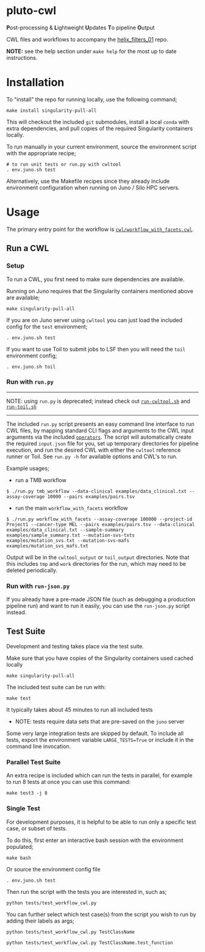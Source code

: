 # pluto-cwl

**P**ost-processing & **L**ightweight **U**pdates **T**o pipeline **O**utput

CWL files and workflows to accompany the [helix_filters_01](https://github.com/mskcc/helix_filters_01) repo.

**NOTE:** see the help section under `make help` for the most up to date instructions.

# Installation

To "install" the repo for running locally, use the following command;

```
make install singularity-pull-all
```

This will checkout the included `git` submodules, install a local `conda` with extra dependencies, and pull copies of the required Singularity containers locally.

To run manually in your current environment, source the environment script with the appropriate recipe;

```
# to run unit tests or run.py with cwltool
. env.juno.sh test
```

Alternatively, use the Makefile recipes since they already include environment configuration when running on Juno / Silo HPC servers.

# Usage

The primary entry point for the workflow is [`cwl/workflow_with_facets.cwl`](https://github.com/mskcc/pluto-cwl/blob/master/cwl/workflow_with_facets.cwl). 

## Run a CWL

### Setup

To run a CWL, you first need to make sure dependencies are available.

Running on Juno requires that the Singularity containers mentioned above are available;

```
make singularity-pull-all
```

If you are on Juno server using `cwltool` you can just load the included config for the `test` environment;

```
. env.juno.sh test
```

If you want to use Toil to submit jobs to LSF then you will need the `toil` environment config;

```
. env.juno.sh toil
```

### Run with `run.py`

-----

NOTE: using `run.py` is deprecated; instead check out [`run-cwltool.sh`](https://github.com/mskcc/pluto/blob/master/run-cwltool.sh) and [`run-toil.sh`](https://github.com/mskcc/pluto/blob/master/run-toil.sh)

-----

The included `run.py` script presents an easy command line interface to run CWL files, by mapping standard CLI flags and arguments to the CWL input arguments via the included [`operators`](https://github.com/mskcc/pluto-cwl/tree/master/operators). The script will automatically create the required `input.json` file for you, set up temporary directories for pipeline execution, and run the desired CWL with either the `cwltool` reference runner or Toil. See `run.py -h` for available options and CWL's to run.

Example usages;

- run a TMB workflow

```
$ ./run.py tmb_workflow --data-clinical examples/data_clinical.txt --assay-coverage 10000 --pairs examples/pairs.tsv
```

- run the main `workflow_with_facets` workflow

```
$ ./run.py workflow_with_facets --assay-coverage 100000 --project-id Project1 --cancer-type MEL --pairs examples/pairs.tsv --data-clinical examples/data_clinical.txt --sample-summary examples/sample_summary.txt --mutation-svs-txts examples/mutation_svs.txt --mutation-svs-mafs examples/mutation_svs_mafs.txt
```

Output will be in the `cwltool_output` or `toil_output` directories. Note that this includes `tmp` and `work` directories for the run, which may need to be deleted periodically.

### Run with `run-json.py`

If you already have a pre-made JSON file (such as debugging a production pipeline run) and want to run it easily, you can use the `run-json.py` script instead. 

## Test Suite

Development and testing takes place via the test suite.

Make sure that you have copies of the Singularity containers used cached locally

```
make singularity-pull-all
```

The included test suite can be run with:

```
make test
```

It typically takes about 45 minutes to run all included tests

- NOTE: tests require data sets that are pre-saved on the `juno` server

Some very large integration tests are skipped by default. To include all tests, export the environment variable `LARGE_TESTS=True` or include it in the command line invocation.

### Parallel Test Suite

An extra recipe is included which can run the tests in parallel, for example to run 8 tests at once you can use this command:

```
make test3 -j 8
```

### Single Test

For development purposes, it is helpful to be able to run only a specific test case, or subset of tests.

To do this, first enter an interactive bash session with the environment populated;

```
make bash
```

Or source the environment config file

```
. env.juno.sh test
```

Then run the script with the tests you are interested in, such as;

```
python tests/test_workflow_cwl.py
```

You can further select which test case(s) from the script you wish to run by adding their labels as args;

```
python tests/test_workflow_cwl.py TestClassName

python tests/test_workflow_cwl.py TestClassName.test_function
```
